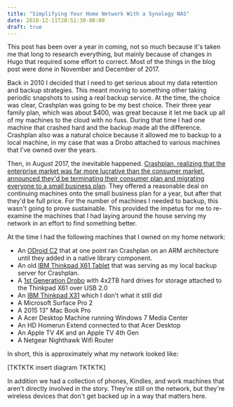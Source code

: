 ```yaml
---
title: "Simplifying Your Home Network With a Synology NAS"
date: 2018-12-11T20:51:30-08:00
draft: true
---
```


This post has been over a year in coming, not so much because it's taken me that long to research everything, but mainly because of changes in Hugo that required some effort to correct. Most of the things in the blog post were done in November and December of 2017.

Back in 2010 I decided that I need to get serious about my data retention and backup strategies. This meant moving to something other taking periodic snapshots to using a real backup service. At the time, the choice was clear, Crashplan was going to be my best choice. Their three year family plan, which was about $400, was great because it let me back up all of my machines to the cloud with no fuss. During that time I had one machine that crashed hard and the backup made all the difference. Crashplan also was a natural choice because it allowed me to backup to a local machine, in my case that was a Drobo attached to various machines that I've owned over the years.

Then, in August 2017, the inevitable happened. [Crashplan, realizing that the enterprise market was far more lucrative than the consumer market, announced they'd be terminating their consumer plan and migrating everyone to a small business plan](https://9to5mac.com/2017/08/22/crashplan-home-being-discontinued/). They offered a reasonable deal on continuing machines onto the small business plan for a year, but after that they'd be full price. For the number of machines I needed to backup, this wasn't going to prove sustainable. This provided the impetus for me to re-examine the machines that I had laying around the house serving my network in an effort to find something better.

At the time I had the following machines that I owned on my home network:

* An [ODroid C2](https://wiki.odroid.com/odroid-c2/odroid-c2) that at one point ran Crashplan on an ARM architecture until they added in a native library component.
* An old [IBM Thinkpad X61 Tablet](http://www.thinkwiki.org/wiki/Category:X61_Tablet) that was serving as my local backup server for Crashplan.
* A [1st Generation Drobo](https://www.engadget.com/products/drobo/1st-gen/) with 4x2TB hard drives for storage attached to the Thinkpad X61 over USB 2.0
* An [IBM Thinkpad X31](http://www.thinkwiki.org/wiki/Category:X31) which I don't what it still did
* A Microsoft Surface Pro 2
* A 2015 13" Mac Book Pro
* A Acer Desktop Machine running Windows 7 Media Center
* An HD Homerun Extend connected to that Acer Desktop
* An Apple TV 4K and an Apple TV 4th Gen
* A Netgear Nighthawk Wifi Router

In short, this is approximately what my network looked like:

[TKTKTK insert diagram TKTKTK]

In addition we had a collection of phones, Kindles, and work machines that aren't directly involved in the story. They're still on the network, but they're wireless devices that don't get backed up in a way that matters here.

